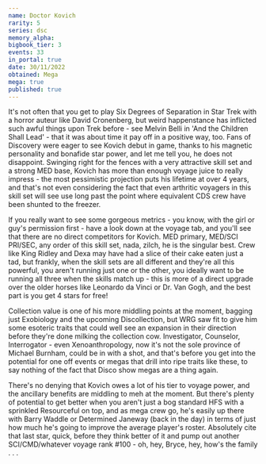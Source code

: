 ```yaml
---
name: Doctor Kovich
rarity: 5
series: dsc
memory_alpha:
bigbook_tier: 3
events: 33
in_portal: true
date: 30/11/2022
obtained: Mega
mega: true
published: true
---
```


It's not often that you get to play Six Degrees of Separation in Star Trek with a horror auteur like David Cronenberg, but weird happenstance has inflicted such awful things upon Trek before - see Melvin Belli in 'And the Children Shall Lead' - that it was about time it pay off in a positive way, too. Fans of Discovery were eager to see Kovich debut in game, thanks to his magnetic personality and bonafide star power, and let me tell you, he does not disappoint. Swinging right for the fences with a very attractive skill set and a strong MED base, Kovich has more than enough voyage juice to really impress - the most pessimistic projection puts his lifetime at over 4 years, and that's not even considering the fact that even arthritic voyagers in this skill set will see use long past the point where equivalent CDS crew have been shunted to the freezer.

If you really want to see some gorgeous metrics - you know, with the girl or guy's permission first - have a look down at the voyage tab, and you'll see that there are no direct competitors for Kovich. MED primary, MED/SCI PRI/SEC, any order of this skill set, nada, zilch, he is the singular best. Crew like King Ridley and Dexa may have had a slice of their cake eaten just a tad, but frankly, when the skill sets are all different and they're all this powerful, you aren't running just one or the other, you ideally want to be running all three when the skills match up - this is more of a direct upgrade over the older horses like Leonardo da Vinci or Dr. Van Gogh, and the best part is you get 4 stars for free!

Collection value is one of his more middling points at the moment, bagging just Exobiology and the upcoming Discollection, but WRG saw fit to give him some esoteric traits that could well see an expansion in their direction before they're done milking the collection cow. Investigator, Counselor, Interrogator - even Xenoanthropology, now it's not the sole province of Michael Burnham, could be in with a shot, and that's before you get into the potential for one off events or megas that drill into ripe traits like these, to say nothing of the fact that Disco show megas are a thing again.

There's no denying that Kovich owes a lot of his tier to voyage power, and the ancillary benefits are middling to meh at the moment. But there's plenty of potential to get better when you aren't just a bog standard HFS with a sprinkled Resourceful on top, and as mega crew go, he's easily up there with Barry Waddle or Determined Janeway (back in the day) in terms of just how much he's going to improve the average player's roster. Absolutely cite that last star, quick, before they think better of it and pump out another SCI/CMD/whatever voyage rank #100 - oh, hey, Bryce, hey, how's the family . . .

